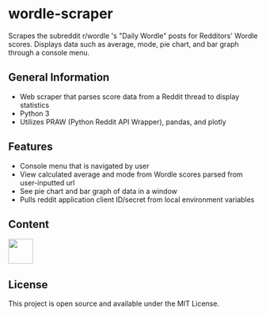 # wordle-scraper

Scrapes the subreddit r/wordle 's "Daily Wordle" posts for Redditors' Wordle scores. Displays data such as average, mode, pie chart, and bar graph through a console menu.

## General Information
- Web scraper that parses score data from a Reddit thread to display statistics
- Python 3
- Utilizes PRAW (Python Reddit API Wrapper), pandas, and plotly

## Features
- Console menu that is navigated by user
- View calculated average and mode from Wordle scores parsed from user-inputted url
- See pie chart and bar graph of data in a window
- Pulls reddit application client ID/secret from local environment variables

## Content
<img src="blank" width="50">

## License
This project is open source and available under the MIT License.
